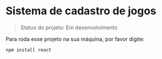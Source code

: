 <h1> Sistema de cadastro de jogos </h1>

> Status do projeto: Em desenvolvimento

Para roda esse projeto na sua máquina, por favor digite:
```
npm install react
```

